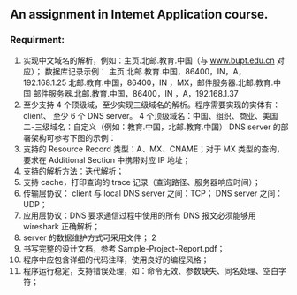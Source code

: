 ## An assignment in Intemet Application course.

### Requirment:

1. 实现中文域名的解析，例如：主页.北邮.教育.中国（与 www.bupt.edu.cn 对应）；
数据库记录示例：
主页.北邮.教育.中国，86400，IN，A，192.168.1.25
北邮.教育.中国，86400，IN ，MX，邮件服务器.北邮.教育.中国
邮件服务器.北邮.教育.中国，86400，IN ，A，192.168.1.37
2. 至少支持 4 个顶级域，至少实现三级域名的解析。程序需要实现的实体有：client、
至少 6 个 DNS server。
4 个顶级域名：中国、组织、商业、美国
二-三级域名：自定义（例如：教育.中国，北邮.教育.中国）
DNS server 的部署架构可参考下图的示例：
3. 支持的 Resource Record 类型：A、MX、CNAME；对于 MX 类型的查询，要求在
Additional Section 中携带对应 IP 地址；
4. 支持的解析方法：迭代解析；
5. 支持 cache，打印查询的 trace 记录（查询路径、服务器响应时间）；
6. 传输层协议：
client 与 local DNS server 之间：TCP；
DNS server 之间：UDP；
7. 应用层协议：DNS
要求通信过程中使用的所有 DNS 报文必须能够用 wireshark 正确解析；
8. server 的数据维护方式可采用文件；
2
9. 书写完整的设计文档，参考 Sample-Project-Report.pdf；
10. 程序中应包含详细的代码注释，使用良好的编程风格；
11. 程序运行稳定，支持错误处理，如：命令无效、参数缺失、同名处理、空白字符；